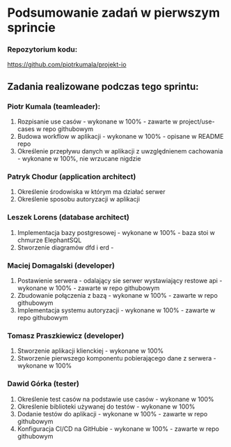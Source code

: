 # Podsumowanie zadań w pierwszym sprincie

### Repozytorium kodu:
https://github.com/piotrkumala/projekt-io

## Zadania realizowane podczas tego sprintu:

### Piotr Kumala (teamleader):
1. Rozpisanie use casów - wykonane w 100% - zawarte w project/use-cases w repo githubowym
1. Budowa workflow w aplikacji - wykonane w 100% - opisane w README repo
1. Określenie przepływu danych w aplikacji z uwzględnienem cachowania - wykonane w 100%, nie wrzucane nigdzie

### Patryk Chodur (application architect)
1. Określenie środowiska w którym ma działać serwer 
1. Określenie sposobu autoryzacji w aplikacji

### Leszek Lorens (database architect)
1. Implementacja bazy postgresowej - wykonane w 100% - baza stoi w chmurze ElephantSQL
1. Stworzenie diagramów dfd i erd - 

### Maciej Domagalski (developer)
1. Postawienie serwera - odalający sie serwer wystawiający restowe api - wykonane w 100% - zawarte w repo githubowym
1. Zbudowanie połączenia z bazą - wykonane w 100% - zawarte w repo githubowym
1. Implementacja systemu autoryzacji - wykonane w 100% - zawarte w repo githubowym

### Tomasz Praszkiewicz (developer)
1. Stworzenie aplikacji klienckiej - wykonane w 100%
1. Stworzenie pierwszego komponentu pobierającego dane z serwera - wykonane w 100%

### Dawid Górka (tester)
1. Określenie test casów na podstawie use casów - wykonane w 100%
1. Określenie biblioteki używanej do testów - wykonane w 100% 
1. Dodanie testów do aplikacji - wykonane w 100% - zawarte w repo githubowym 
1. Konfiguracja CI/CD na GitHubie - wykonane w 100% - zawarte w repo githubowym